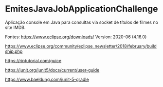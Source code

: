 # EmitesJavaJobApplicationChallenge
Aplicação console em Java para consultas via socket de títulos de filmes no site IMDB.

Fontes: 
https://www.eclipse.org/downloads/  Version: 2020-06 (4.16.0)

https://www.eclipse.org/community/eclipse_newsletter/2018/february/buildship.php

https://riptutorial.com/guice

https://junit.org/junit5/docs/current/user-guide

https://www.baeldung.com/junit-5-gradle
